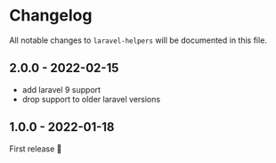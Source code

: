 # Changelog

All notable changes to `laravel-helpers` will be documented in this file.

## 2.0.0 - 2022-02-15

- add laravel 9 support
- drop support to older laravel versions

## 1.0.0 - 2022-01-18

First release 🚀
